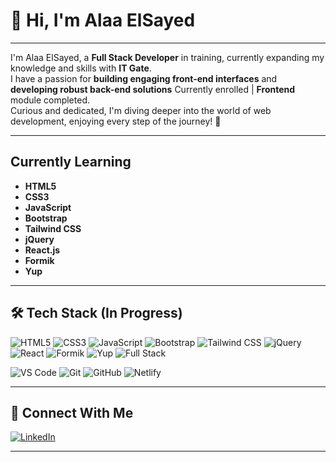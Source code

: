 # 👋 Hi, I'm Alaa ElSayed
---

I'm Alaa ElSayed, a **Full Stack Developer** in training, currently expanding my knowledge and skills with **IT Gate**.  
I have a passion for **building engaging front-end interfaces** and **developing robust back-end solutions** Currently enrolled | **Frontend** module completed.  
Curious and dedicated, I'm diving deeper into the world of web development, enjoying every step of the journey! 🚀

---

##  Currently Learning
- **HTML5**
- **CSS3**
- **JavaScript**
- **Bootstrap**
- **Tailwind CSS**
- **jQuery**
- **React.js**
- **Formik**
- **Yup**

---

## 🛠 Tech Stack (In Progress)

![HTML5](https://img.shields.io/badge/HTML5-E34F26?style=flat-square&logo=html5&logoColor=white)
![CSS3](https://img.shields.io/badge/CSS3-1572B6?style=flat-square&logo=css3&logoColor=white)
![JavaScript](https://img.shields.io/badge/JavaScript-F7DF1E?style=flat-square&logo=javascript&logoColor=black)
![Bootstrap](https://img.shields.io/badge/Bootstrap-563D7C?style=flat-square&logo=bootstrap&logoColor=white)
![Tailwind CSS](https://img.shields.io/badge/TailwindCSS-06B6D4?style=flat-square&logo=tailwind-css&logoColor=white)
![jQuery](https://img.shields.io/badge/jQuery-0769AD?style=flat-square&logo=jquery&logoColor=white)
![React](https://img.shields.io/badge/React-61DAFB?style=flat-square&logo=react&logoColor=black)
![Formik](https://img.shields.io/badge/Formik-FF4154?style=flat-square&logo=data:image/svg+xml;base64,PHN2ZyBmaWxsPSIjZmZmIiB3aWR0aD0iMjQiIGhlaWdodD0iMjQiIHZpZXdCb3g9IjAgMCA0MDAgNDAwIiB4bWxucz0iaHR0cDovL3d3dy53My5vcmcvMjAwMC9zdmciPjxnPjxwYXRoIGQ9Ik0zNjMuMSAxNzYuOGMwIDY0LjItNTIuMSAxMTYuMy0xMTYuMyAxMTYuM0M4Mi40IDMyMy4xIDMwIDI3MSAyOCAxODcuMi0uNyAxMTkuNSA0MiAxMSAxNDMuMyA0LjJjNTQuOC0zLjkgMTA1LjUgMzEuNSAxMzMuOCA3OS45QzMwMSAxNC41IDMzOS43IDU2LjIgMzYzIDEyMi43YzguNCAyMi41IDEyLjggNDYuNCAxMi44IDcwLjF6Ii8+PC9nPjwvc3ZnPg==&logoColor=white)
![Yup](https://img.shields.io/badge/Yup-4B5563?style=flat-square&logoColor=white)
![Full Stack](https://img.shields.io/badge/Full--Stack%20Dev-In%20Progress-blueviolet?style=flat-square)

<!-- Tools -->
![VS Code](https://img.shields.io/badge/VS%20Code-007ACC?style=flat-square&logo=visual-studio-code&logoColor=white)
![Git](https://img.shields.io/badge/Git-F05032?style=flat-square&logo=git&logoColor=white)
![GitHub](https://img.shields.io/badge/GitHub-181717?style=flat-square&logo=github&logoColor=white)
![Netlify](https://img.shields.io/badge/Netlify-00C7B7?style=flat-square&logo=netlify&logoColor=white)


---

## 🤝 Connect With Me

[![LinkedIn](https://img.shields.io/badge/LinkedIn-0A66C2?style=flat-square&logo=linkedin&logoColor=white)](https://www.linkedin.com/in/alaa-elsayed-b46027311?lipi=urn%3Ali%3Apage%3Ad_flagship3_profile_view_base_contact_details%3BlF1QWVZ0QECjTI4jzvX3wA%3D%3D)


---
